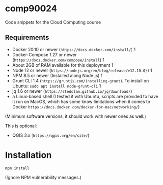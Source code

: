 # comp90024

Code snippets for the Cloud Computing course


## Requirements

* Docker 20.10 or newer (`https://docs.docker.com/install/`) 1
* Docker-Compose 1.27 or newer (`https://docs.docker.com/compose/install`) 1
* About 2GB of RAM available for this deployment 1
* Node 12 or newer (`https://nodejs.org/en/blog/release/v12.10.0/`) 1
* NPM 8.5 or newer (Installed along Node.js) 1
* Grunt CLI 1.4 (`https://gruntjs.com/installing-grunt`). To install on Ubuntu: `sudo apt install node-grunt-cli` 1
* jq 1.6 or newer (`https://stedolan.github.io/jq/download/`)
* a Linux-based shell (I tested it with Ubuntu, scripts are provided to have it run on MacOS, which has some know limitations when it comes to Docker `https://docs.docker.com/docker-for-mac/networking/`)

(Minimum software versions, it should work with newer ones as well.)

This is optional:
* QGIS 3.x (`https://qgis.org/en/site/`)


# Installation

```shell script
npm install
```

(Ignore NPM vulnerability messages.)

